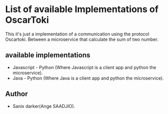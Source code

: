 # List of available Implementations of OscarToki

This it's just a implementation of a communication using the protocol Oscartoki.
Between a microservice that calculate the sum of two number.

## available implementations

- Javascript - Python (Where Javascript is a client app and python the microservice).
- Java - Python (Where Java is a client app and python the microservice).

## Author

- Sanix darker(Ange SAADJIO).
